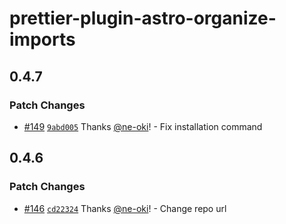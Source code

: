 # prettier-plugin-astro-organize-imports

## 0.4.7

### Patch Changes

- [#149](https://github.com/ne-oki/prettier-plugin-astro-organize-imports/pull/149) [`9abd005`](https://github.com/ne-oki/prettier-plugin-astro-organize-imports/commit/9abd00510bd417b485c6f5738f042da6e0989f19) Thanks [@ne-oki](https://github.com/ne-oki)! - Fix installation command

## 0.4.6

### Patch Changes

- [#146](https://github.com/ne-oki/prettier-plugin-astro-organize-imports/pull/146) [`cd22324`](https://github.com/ne-oki/prettier-plugin-astro-organize-imports/commit/cd22324650be8e46b8a9b21d7777150b34f03a19) Thanks [@ne-oki](https://github.com/ne-oki)! - Change repo url
